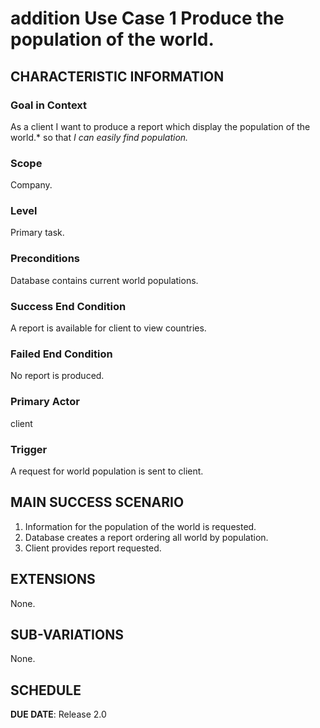 # addition Use Case 1 Produce the population of the world.

## CHARACTERISTIC INFORMATION

### Goal in Context

As a client I want to produce a report which display the population of the world.* so that *I can easily find population.*

### Scope

Company.

### Level

Primary task.

### Preconditions

Database contains current world populations.

### Success End Condition

A report is available for client to view countries.

### Failed End Condition

No report is produced.

### Primary Actor

client

### Trigger

A request for world population is sent to client.

## MAIN SUCCESS SCENARIO

1. Information for the population of the world  is requested.
2. Database creates a report ordering all world by population.
3. Client provides report requested.

## EXTENSIONS

None.

## SUB-VARIATIONS

None.

## SCHEDULE

**DUE DATE**: Release 2.0